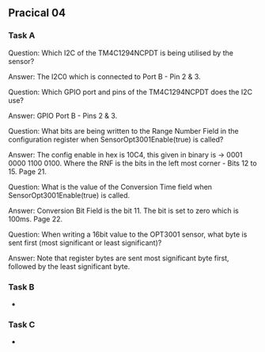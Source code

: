 ## Pracical 04

### Task A
Question: Which I2C of the TM4C1294NCPDT is being utilised by the sensor?  

Answer: The I2C0 which is connected to Port B - Pin 2 & 3.  


Question: Which GPIO port and pins of the TM4C1294NCPDT does the I2C use?  

Answer: GPIO Port B - Pins 2 & 3.  


Question: What bits are being written to the Range Number Field in the configuration register
when SensorOpt3001Enable(true) is called?  

Answer: The config enable in hex is 10C4, this given in binary is -> 0001 0000 1100 0100. Where the RNF is the bits in the left 
most corner - Bits 12 to 15. Page 21.  


Question: What is the value of the Conversion Time field when SensorOpt3001Enable(true) is
called.  

Answer: Conversion Bit Field is the bit 11. The bit is set to zero which is 100ms. Page 22.    


Question: When writing a 16bit value to the OPT3001 sensor, what byte is sent first (most
significant or least significant)?  

Answer: Note that register bytes are sent most significant byte first, followed by the least significant byte.



### Task B
- 

### Task C
- 


